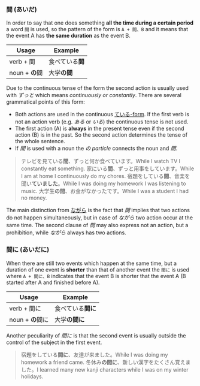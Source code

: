 ### 間 (あいだ)
In order to say that one does something **all the time during a certain period** a word `間` is used, so the pattern of the form is `A + 間、B` and it means that the event A has **the same duration** as the event B.

|Usage|Example|
|-|-|
|verb + 間|食べている**間**|
|noun + **の**間|大学**の間**|

Due to the continuous tense of the form the second action is usually used with *ずっと* which means *continuously or constantly*. There are several grammatical points of this form:
- Both actions are used in the continuous [ている-form](44). If the first verb is not an action verb (e.g. *ある* or *いる*) the continuous tense is not used.
- The first action (A) is **always** in the present tense even if the second action (B) is in the past. So the second action determines the tense of the whole sentence.
- If *間* is used with a noun the *の particle* connects the noun and *間*.
>テレビを見ている**間**、ずっと何か食べています。While I watch TV I constantly eat something.
>家にいる**間**、ずっと用事をしています。While I am at home I continuously do my chores.
>宿題をしている**間**、音楽を聞い**ていました**。While I was doing my homework I was listening to music.
>大学生**の間**、お金がなかったです。While I was a student I had no money.

The main distinction from [ながら](88) is the fact that *間* implies that two actions do not happen simultaneously, but in case of *ながら* two action occur at the same time. The second clause of *間* may also express not an action, but a prohibition, while *ながら* always has two actions.

### 間に (あいだに)
When there are still two events which happen at the same time, but a duration of one event is **shorter** than that of another event the `間に` is used where `A + 間に、B` indicates that the event B is shorter that the event A (B started after A and finished before A).

|Usage|Example|
|-|-|
|verb + 間に|食べている**間に**|
|noun + **の**間に|大学**の間に**|

Another peculiarity of *間に* is that the second event is usually outside the control of the subject in the first event.
>宿題をしている**間に**、友達が来ました。While I was doing my homework a friend came.
>冬休み**の間に**、新しい漢字をたくさん覚えました。I learned many new kanji characters while I was on my winter holidays.